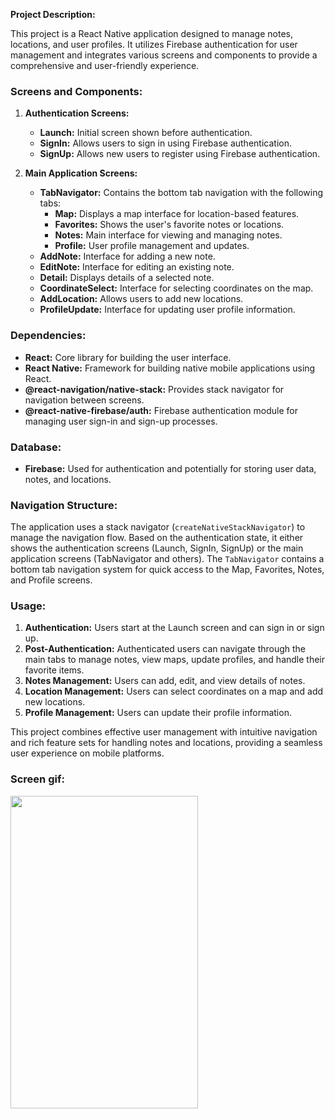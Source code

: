 **Project Description:**

This project is a React Native application designed to manage notes, locations, and user profiles. It utilizes Firebase authentication for user management and integrates various screens and components to provide a comprehensive and user-friendly experience. 

### Screens and Components:

1. **Authentication Screens:**
   - **Launch:** Initial screen shown before authentication.
   - **SignIn:** Allows users to sign in using Firebase authentication.
   - **SignUp:** Allows new users to register using Firebase authentication.

2. **Main Application Screens:**
   - **TabNavigator:** Contains the bottom tab navigation with the following tabs:
     - **Map:** Displays a map interface for location-based features.
     - **Favorites:** Shows the user's favorite notes or locations.
     - **Notes:** Main interface for viewing and managing notes.
     - **Profile:** User profile management and updates.
   - **AddNote:** Interface for adding a new note.
   - **EditNote:** Interface for editing an existing note.
   - **Detail:** Displays details of a selected note.
   - **CoordinateSelect:** Interface for selecting coordinates on the map.
   - **AddLocation:** Allows users to add new locations.
   - **ProfileUpdate:** Interface for updating user profile information.

### Dependencies:

- **React:** Core library for building the user interface.
- **React Native:** Framework for building native mobile applications using React.
- **@react-navigation/native-stack:** Provides stack navigator for navigation between screens.
- **@react-native-firebase/auth:** Firebase authentication module for managing user sign-in and sign-up processes.

### Database:

- **Firebase:** Used for authentication and potentially for storing user data, notes, and locations.

### Navigation Structure:

The application uses a stack navigator (`createNativeStackNavigator`) to manage the navigation flow. Based on the authentication state, it either shows the authentication screens (Launch, SignIn, SignUp) or the main application screens (TabNavigator and others). The `TabNavigator` contains a bottom tab navigation system for quick access to the Map, Favorites, Notes, and Profile screens.

### Usage:

1. **Authentication:** Users start at the Launch screen and can sign in or sign up.
2. **Post-Authentication:** Authenticated users can navigate through the main tabs to manage notes, view maps, update profiles, and handle their favorite items.
3. **Notes Management:** Users can add, edit, and view details of notes.
4. **Location Management:** Users can select coordinates on a map and add new locations.
5. **Profile Management:** Users can update their profile information.

This project combines effective user management with intuitive navigation and rich feature sets for handling notes and locations, providing a seamless user experience on mobile platforms.

### Screen gif:

<img src="map.gif" width="300" height="500">